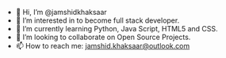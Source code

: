 - 👋 Hi, I’m @jamshidkhaksaar
- 👀 I’m interested in to become full stack developer.
- 🌱 I’m currently learning Python, Java Script, HTML5 and CSS.
- 💞️ I’m looking to collaborate on Open Source Projects.
- 📫 How to reach me: jamshid.khaksaar@outlook.com 

<!---
jamshidkhaksaar/jamshidkhaksaar is a ✨ special ✨ repository because its `README.md` (this file) appears on your GitHub profile.
You can click the Preview link to take a look at your changes.
--->
